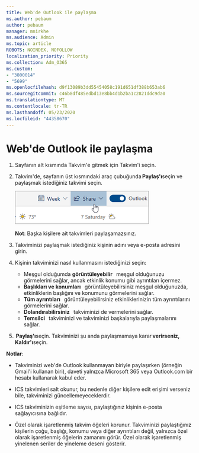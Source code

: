 ```yaml
---
title: Web'de Outlook ile paylaşma
ms.author: pebaum
author: pebaum
manager: mnirkhe
ms.audience: Admin
ms.topic: article
ROBOTS: NOINDEX, NOFOLLOW
localization_priority: Priority
ms.collection: Adm_O365
ms.custom:
- "3800014"
- "5699"
ms.openlocfilehash: d9f13089b3dd55454058c191d651df388b653ab6
ms.sourcegitcommit: c46b8df485edbd13e8bb4d1b2ba1c2821ddc9da0
ms.translationtype: MT
ms.contentlocale: tr-TR
ms.lasthandoff: 05/23/2020
ms.locfileid: "44358670"
---
```

# <a name="sharing-with-outlook-on-the-web"></a>Web'de Outlook ile paylaşma

1. Sayfanın alt kısmında Takvim'e gitmek için Takvim'i seçin.

2. Takvim'de, sayfanın üst kısmındaki araç çubuğunda **Paylaş'ı**seçin ve paylaşmak istediğiniz takvimi seçin. 

    ![Takvimi paylaş](media/share-calendar.png)

    **Not**: Başka kişilere ait takvimleri paylaşamazsınız.

3. Takviminizi paylaşmak istediğiniz kişinin adını veya e-posta adresini girin.

4. Kişinin takviminizi nasıl kullanmasını istediğinizi seçin: 
    - Meşgul olduğumda **görüntüleyebilir**   meşgul olduğunuzu görmelerini sağlar, ancak etkinlik konumu gibi ayrıntıları içermez. 
    - **Başlıkları ve konumları**   görüntüleyebilirsiniz meşgul olduğunuzda, etkinliklerin başlığını ve konumunu görmelerini sağlar. 
    - **Tüm ayrıntıları**   görüntüleyebilirsiniz etkinliklerinizin tüm ayrıntılarını görmelerini sağlar. 
    - **Dolandırabilirsiniz**   takviminizi de vermelerini sağlar. 
    - **Temsilci**   takviminizi ve takviminizi başkalarıyla paylaşmalarını sağlar.

5.  **Paylaş'ı**seçin. Takviminizi şu anda paylaşmamaya karar **verirseniz, Kaldır'ı**seçin. 

**Notlar**:  

- Takviminizi web'de Outlook kullanmayan biriyle paylaşırken (örneğin Gmail'i kullanan biri), daveti yalnızca Microsoft 365 veya Outlook.com bir hesabı kullanarak kabul eder. 

- ICS takvimleri salt okunur, bu nedenle diğer kişilere edit erişimi verseniz bile, takviminizi güncellemeyeceklerdir. 

- ICS takviminizin eşitleme sayısı, paylaştığınız kişinin e-posta sağlayıcısına bağlıdır. 

- Özel olarak işaretlenmiş takvim öğeleri korunur. Takviminizi paylaştığınız kişilerin çoğu, başlığı, konumu veya diğer ayrıntıları değil, yalnızca özel olarak işaretlenmiş öğelerin zamanını görür. Özel olarak işaretlenmiş yinelenen seriler de yineleme deseni gösterir.
